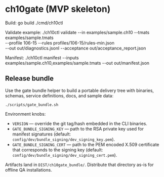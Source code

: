 # ch10gate (MVP skeleton)

Build:
  go build ./cmd/ch10ctl

Validate example:
  ./ch10ctl validate --in examples/sample.ch10 --tmats examples/sample.tmats \
    --profile 106-15 --rules profiles/106-15/rules-min.json \
    --out out/diagnostics.jsonl --acceptance out/acceptance_report.json

Manifest:
  ./ch10ctl manifest --inputs examples/sample.ch10,examples/sample.tmats --out out/manifest.json

## Release bundle

Use the gate bundle helper to build a portable delivery tree with binaries,
schemas, service definitions, docs, and sample data:

```
./scripts/gate_bundle.sh
```

Environment knobs:

* `VERSION` — override the git tag/hash embedded in the CLI binaries.
* `GATE_BUNDLE_SIGNING_KEY` — path to the RSA private key used for manifest
  signatures (default:
  `config/dev/bundle_signing/dev_signing_key.pem`).
* `GATE_BUNDLE_SIGNING_CERT` — path to the PEM encoded X.509 certificate that
  corresponds to the signing key (default:
  `config/dev/bundle_signing/dev_signing_cert.pem`).

Artifacts land in `DIST/ch10gate_bundle/`. Distribute that directory as-is for
offline QA installations.
